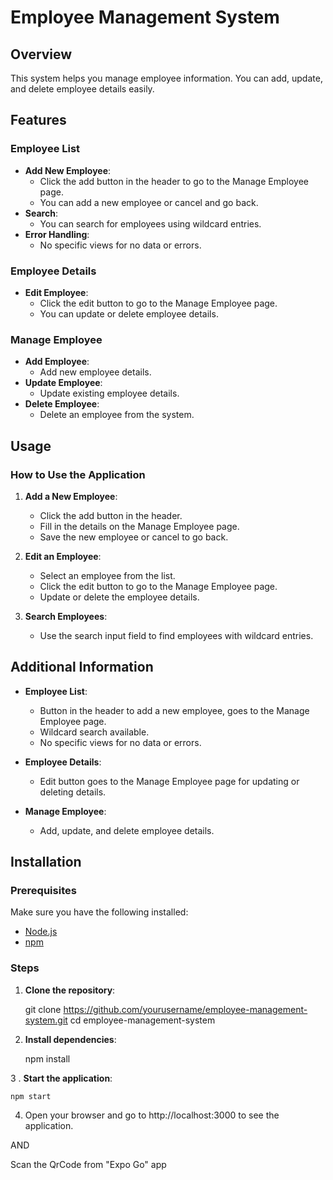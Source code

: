 # Employee Management System

## Overview

This system helps you manage employee information. You can add, update, and delete employee details easily.

## Features

### Employee List

- **Add New Employee**: 
  - Click the add button in the header to go to the Manage Employee page.
  - You can add a new employee or cancel and go back.
- **Search**: 
  - You can search for employees using wildcard entries.
- **Error Handling**: 
  - No specific views for no data or errors.

### Employee Details

- **Edit Employee**: 
  - Click the edit button to go to the Manage Employee page.
  - You can update or delete employee details.

### Manage Employee

- **Add Employee**: 
  - Add new employee details.
- **Update Employee**: 
  - Update existing employee details.
- **Delete Employee**: 
  - Delete an employee from the system.

## Usage

### How to Use the Application

1. **Add a New Employee**:
   - Click the add button in the header.
   - Fill in the details on the Manage Employee page.
   - Save the new employee or cancel to go back.

2. **Edit an Employee**:
   - Select an employee from the list.
   - Click the edit button to go to the Manage Employee page.
   - Update or delete the employee details.

3. **Search Employees**:
   - Use the search input field to find employees with wildcard entries.

## Additional Information

- **Employee List**: 
  - Button in the header to add a new employee, goes to the Manage Employee page.
  - Wildcard search available.
  - No specific views for no data or errors.

- **Employee Details**:
  - Edit button goes to the Manage Employee page for updating or deleting details.

- **Manage Employee**:
  - Add, update, and delete employee details.

## Installation

### Prerequisites

Make sure you have the following installed:

- [Node.js](https://nodejs.org/)
- [npm](https://www.npmjs.com/)

### Steps

1. **Clone the repository**:
   
   git clone https://github.com/yourusername/employee-management-system.git
   cd employee-management-system

2. **Install dependencies**:   

    npm install

3 . **Start the application**:
    
    npm start

4. Open your browser and go to http://localhost:3000 to see the application.

AND

Scan the QrCode from "Expo Go" app
   
